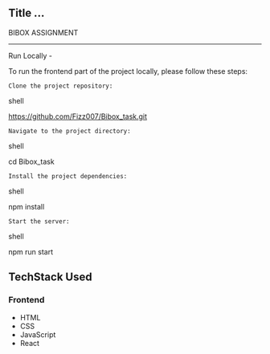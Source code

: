 ## Title ...

BIBOX ASSIGNMENT

---


Run Locally - 

To run the frontend part of the project locally, please follow these steps:

    Clone the project repository:

shell

https://github.com/Fizz007/Bibox_task.git

    Navigate to the project directory:

shell

cd Bibox_task

    Install the project dependencies:

shell

npm install

    Start the server:

shell

npm run start


## TechStack Used

### Frontend

- HTML
- CSS
- JavaScript
- React
